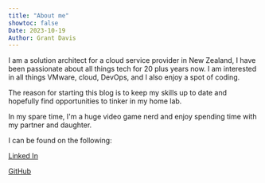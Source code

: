 ```yaml
---
title: "About me"
showtoc: false
Date: 2023-10-19
Author: Grant Davis
---
```



I am a solution architect for a cloud service provider in New Zealand, I have been passionate about all things tech for 20 plus years now. I am interested in all things VMware, cloud, DevOps, and I also enjoy a spot of coding.

The reason for starting this blog is to keep my skills up to date and hopefully find opportunities to tinker in my home lab.

In my spare time, I'm a huge video game nerd and enjoy spending time with my partner and daughter.

I can be found on the following:

[Linked In](https://www.linkedin.com/in/grantdavisnz/)

[GitHub](https://github.com/gdavisnz)
